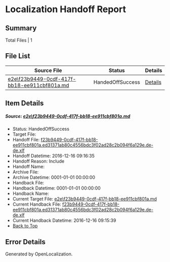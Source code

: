 # <a name='report-top'></a> Localization Handoff Report

## Summary
 Total Files | 1

## File List
 Source File | Status | Details 
 ----------- | ------ | ------- 
 [e2e\f23b9449-0cdf-417f-bb18-ee911cbf801a.md](https://github.com/OpenLocalizationTestOrg/ol-test0/blob/b8a8c079ffe064d3b73417386352c212af13a068/e2e/f23b9449-0cdf-417f-bb18-ee911cbf801a.md) | HandedOffSuccess | [Details](#8acd8fea3b13b90b2b8ddf9705d58de20f1e35591)

## Item Details
##### <a name='8acd8fea3b13b90b2b8ddf9705d58de20f1e35591'></a> Source: [e2e\f23b9449-0cdf-417f-bb18-ee911cbf801a.md](https://github.com/OpenLocalizationTestOrg/ol-test0/blob/b8a8c079ffe064d3b73417386352c212af13a068/e2e/f23b9449-0cdf-417f-bb18-ee911cbf801a.md)
* Status: HandedOffSuccess
* Target File: 
* Handoff File: [f23b9449-0cdf-417f-bb18-ee911cbf801a.ed31371ab80c4556bdc3f02ad28c2b094f6a129e.de-de.xlf](https://github.com/OpenLocalizationTestOrg/ol-test0-handoff/blob/f665fcdbae1257c77cd4c4e88427d676298a4f28/ol-handoff/OpenLocalizationTestOrg/ol-test0-dede/xinjiang/ht/f23b9449-0cdf-417f-bb18-ee911cbf801a.ed31371ab80c4556bdc3f02ad28c2b094f6a129e.de-de.xlf)
* Handoff Datetime: 2016-12-16 09:16:35
* Handoff Reason: Include
* Handoff Name: 
* Archive File: 
* Archive Datetime: 0001-01-01 00:00:00
* Handback File: 
* Handback Datetime: 0001-01-01 00:00:00
* Handback Name: 
* Current Target File: [e2e\f23b9449-0cdf-417f-bb18-ee911cbf801a.md](https://github.com/OpenLocalizationTestOrg/ol-test0-dede/blob/cb13924dd9d6a8ab12ce71c36405af318e6f7dce/e2e/f23b9449-0cdf-417f-bb18-ee911cbf801a.md)
* Current Handback File: [f23b9449-0cdf-417f-bb18-ee911cbf801a.ed31371ab80c4556bdc3f02ad28c2b094f6a129e.de-de.xlf](https://github.com/OpenLocalizationTestOrg/ol-test0-handback/blob/36d694897403d82ea89403e953878bdc47e49273/ol-handback/OpenLocalizationTestOrg/ol-test0-dede/xinjiang/ht/f23b9449-0cdf-417f-bb18-ee911cbf801a.ed31371ab80c4556bdc3f02ad28c2b094f6a129e.de-de.xlf)
* Current Handback Datetime: 2016-12-16 09:15:39
* [Back to Top](#report-top)


## Error Details

Generated by OpenLocalization.
